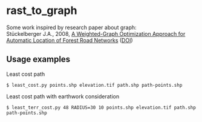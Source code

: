 # rast_to_graph

Some work inspired by research paper about graph:  
Stückelberger J.A., 2008,
[A Weighted-Graph Optimization Approach for Automatic Location of Forest Road Networks](https://www.research-collection.ethz.ch/handle/20.500.11850/9705)
([DOI](https://doi.org/10.3218/3217-8))
    
    
## Usage examples

Least cost path

    $ least_cost.py points.shp elevation.tif path.shp path-points.shp

Least cost path with earthwork consideration

    $ least_terr_cost.py 48 RADIUS=30 10 points.shp elevation.tif path.shp path-points.shp
